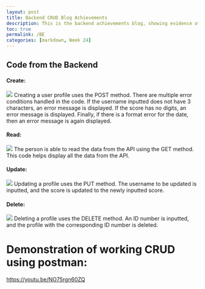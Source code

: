 ```yaml
---
layout: post
title: Backend CRUD Blog Achievements
description: This is the backend achievements blog, showing evidence of working Create, Read, Update, and Delete.
toc: true
permalink: /BE
categories: [markdown, Week 24]
---
```


## Code from the Backend

#### Create:
![]({{site.baseurl}}/images/POST3.png)
Creating a user profile uses the POST method. There are multiple error conditions handled in the code. If the username inputted does not have 3 characters, an error message is displayed. If the score has no digits, an error message is displayed. Finally, if there is a format error for the date, then an error message is again displayed.

#### Read:
![]({{site.baseurl}}/images/GET.png)
The person is able to read the data from the API using the GET method. This code helps display all the data from the API.

#### Update:
![]({{site.baseurl}}/images/PUT.png)
Updating a profile uses the PUT method. The username to be updated is inputted, and the score is updated to the newly inputted score.

#### Delete:
![]({{site.baseurl}}/images/DELETE.png)
Deleting a profile uses the DELETE method. An ID number is inputted, and the profile with the corresponding ID number is deleted.

# Demonstration of working CRUD using postman:
https://youtu.be/NO75rgn60ZQ
